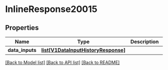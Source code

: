 # InlineResponse20015

## Properties
Name | Type | Description | Notes
------------ | ------------- | ------------- | -------------
**data_inputs** | [**list[V1DataInputHistoryResponse]**](V1DataInputHistoryResponse.md) |  | [optional] 

[[Back to Model list]](../README.md#documentation-for-models) [[Back to API list]](../README.md#documentation-for-api-endpoints) [[Back to README]](../README.md)


